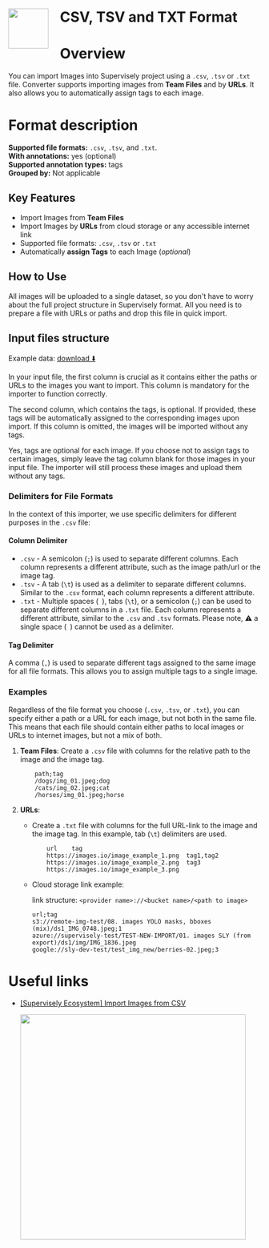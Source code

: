 <h1 align="left" style="border-bottom: 0"> <img align="left" src="https://github.com/supervisely-ecosystem/import-wizard-docs/releases/download/v0.0.1/csv_logo.png" width="80" style="padding-right: 20px;"> CSV, TSV and TXT Format </h1>

# Overview

You can import Images into Supervisely project using a `.csv`, `.tsv` or `.txt` file. Converter supports importing images from **Team Files** and by **URLs**. It also allows you to automatically assign tags to each image.

# Format description

**Supported file formats:** `.csv`, `.tsv`, and `.txt`.<br>
**With annotations:** yes (optional)<br>
**Supported annotation types:** tags <br>
**Grouped by:** Not applicable<br>

## Key Features

- Import Images from **Team Files**
- Import Images by **URLs** from cloud storage or any accessible internet link
- Supported file formats: `.csv`, `.tsv` or `.txt`
- Automatically **assign Tags** to each Image (_optional_)

## How to Use

All images will be uploaded to a single dataset, so you don't have to worry about the full project structure in Supervisely format. All you need is to prepare a file with URLs or paths and drop this file in quick import.

## Input files structure

Example data: [download ⬇️](https://github.com/supervisely-ecosystem/import-wizard-docs/files/14934860/sample_csv.zip)

In your input file, the first column is crucial as it contains either the paths or URLs to the images you want to import. This column is mandatory for the importer to function correctly.

The second column, which contains the tags, is optional. If provided, these tags will be automatically assigned to the corresponding images upon import. If this column is omitted, the images will be imported without any tags.

Yes, tags are optional for each image. If you choose not to assign tags to certain images, simply leave the tag column blank for those images in your input file. The importer will still process these images and upload them without any tags.

### Delimiters for File Formats

In the context of this importer, we use specific delimiters for different purposes in the `.csv` file:

#### Column Delimiter

- `.csv` - A semicolon (`;`) is used to separate different columns. Each column represents a different attribute, such as the image path/url or the image tag.
- `.tsv` - A tab (`\t`) is used as a delimiter to separate different columns. Similar to the `.csv` format, each column represents a different attribute.
- `.txt` - Multiple spaces (` `), tabs (`\t`), or a semicolon (`;`) can be used to separate different columns in a `.txt` file. Each column represents a different attribute, similar to the `.csv` and `.tsv` formats. Please note, ⚠️ a single space (` `) cannot be used as a delimiter.

#### Tag Delimiter

A comma (`,`) is used to separate different tags assigned to the same image for all file formats. This allows you to assign multiple tags to a single image.

### Examples

Regardless of the file format you choose (`.csv`, `.tsv`, or `.txt`), you can specify either a path or a URL for each image, but not both in the same file. This means that each file should contain either paths to local images or URLs to internet images, but not a mix of both.

1. **Team Files**: Create a `.csv` file with columns for the relative path to the image and the image tag.

   ```csv
       path;tag
       /dogs/img_01.jpeg;dog
       /cats/img_02.jpeg;cat
       /horses/img_01.jpeg;horse
   ```

2. **URLs**:

   - Create a `.txt` file with columns for the full URL-link to the image and the image tag. In this example, tab (`\t`) delimiters are used.

     ```text
         url	tag
         https://images.io/image_example_1.png	tag1,tag2
         https://images.io/image_example_2.png	tag3
         https://images.io/image_example_3.png
     ```

   - Cloud storage link example:

     link structure: `<provider name>://<bucket name>/<path to image>`

     ```csv
     url;tag
     s3://remote-img-test/08. images YOLO masks, bboxes (mix)/ds1_IMG_0748.jpeg;1
     azure://supervisely-test/TEST-NEW-IMPORT/01. images SLY (from export)/ds1/img/IMG_1836.jpeg
     google://sly-dev-test/test_img_new/berries-02.jpeg;3
     ```

# Useful links

- [[Supervisely Ecosystem] Import Images from CSV](https://ecosystem.supervise.ly/apps/import-images-from-csv)

    <img data-key="sly-module-link" data-module-slug="supervisely-ecosystem/import-images-from-csv" src="https://imgur.com/Cqe7fjv.png" width="450px" style='padding-bottom: 20px'/>

